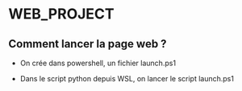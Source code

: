 # WEB_PROJECT
## Comment lancer la page web ?
- On crée dans powershell, un fichier launch.ps1
  
- Dans le script python depuis WSL, on lancer le script launch.ps1
